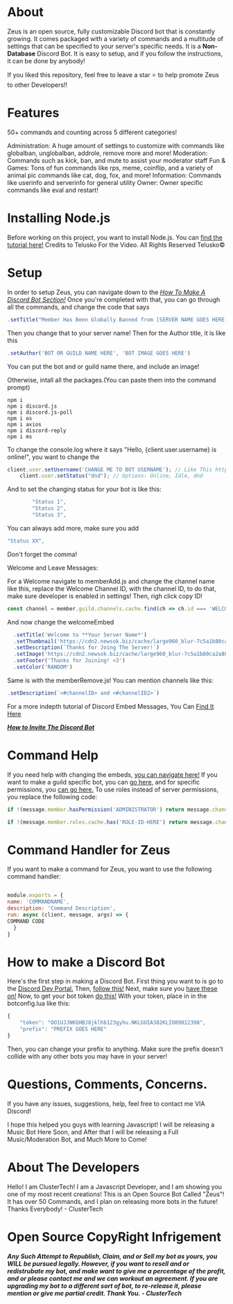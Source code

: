 # About

Zeus is an open source, fully customizable Discord bot that is constantly growing. It comes packaged with a variety of commands and a multitude of settings that can be specified to your server's specific needs. It is a **Non-Database** Discord Bot. It is easy to setup, and if you follow the instructions, it can be done by anybody! 

If you liked this repository, feel free to leave a star ⭐ to help promote Zeus to other Developers!!

# Features
50+ commands and counting across 5 different categories!

Administration: A huge amount of settings to customize with commands like globalban, unglobalban, addrole, remove more and more!
Moderation: Commands such as kick, ban, and mute to assist your moderator staff
Fun & Games: Tons of fun commands like rps, meme, coinflip, and a variety of animal pic commands like cat, dog, fox, and more!
Information: Commands like userinfo and serverinfo for general utility
Owner: Owner specific commands like eval and restart!

# Installing Node.js
Before working on this project, you want to install Node.js. You can [find the tutorial here!](https://www.youtube.com/watch?v=BxZKLKfjaRg)
Credits to Telusko For the Video.
All Rights Reserved Telusko©

# Setup
In order to setup Zeus, you can navigate down to the [*How To Make A Discord Bot Section!*](#how-to-make-a-discord-bot)
Once you're completed with that, you can go through all the commands, and change the code that says
```js 
.setTitle("Member Has Been Globally Banned from [SERVER NAME GOES HERE]")
```
Then you change that to your server name! Then for the Author title, it is like this 
```js 
.setAuthor('BOT OR GUILD NAME HERE', 'BOT IMAGE GOES HERE')
```
You can put the bot and or guild name there, and include an image!

Otherwise, intall all the packages.(You can paste them into the command prompt)
```
npm i 
npm i discord.js
npm i discord.js-poll
npm i os
npm i axios
npm i discord-reply
npm i ms
```
To change the console.log where it says "Hello, {client.user.username} is online!", you want to change the 
```js 
client.user.setUsername('CHANGE ME TO BOT USERNAME'); // Like This https://i.imgur.com/q4yTube.png to your bot name, and then it will say your own bot name! Make sure it matches the one on the Discord Dev Portal Bot Name! Next, to set the status you can do it like this:
    client.user.setStatus("dnd"); // Options: Online, Idle, dnd
```
And to set the changing status for your bot is like this:
```js
        "Status 1",
        "Status 2",
        "Status 3",
```
You can always add more, make sure you add 
```js 
"Status XX", 
```
Don't forget the comma!

Welcome and Leave Messages:

For a Welcome navigate to memberAdd.js and change the channel name like this, replace the Welcome Channel ID, with the channel ID, to do that, make sure developer is enabled in settings! Then, righ click copy ID!  
```js 
const channel = member.guild.channels.cache.find(ch => ch.id === 'WELCOME CHANNEL ID HERE'); 
```
And now change the welcomeEmbed
```js
  .setTitle('Welcome to **Your Server Name*')
  .setThumbnail('https://cdn2.newsok.biz/cache/large960_blur-7c5a1b80ca2a88068a36f7ae244d166f.jpg')
  .setDescription(`Thanks for Joing The Server!`)
  .setImage('https://cdn2.newsok.biz/cache/large960_blur-7c5a1b80ca2a88068a36f7ae244d166f.jpg')
  .setFooter('Thanks for Joining! <3')
  .setColor('RANDOM')
```
Same is with the memberRemove.js! You can mention channels like this: 
```js   
.setDescription(`<#channelID> and <#channelID2>`) 
```
For a more indepth tutorial of Discord Embed Messages, You Can [Find It Here](https://github.com/AnIdiotsGuide/discordjs-bot-guide/blob/master/first-bot/using-embeds-in-messages.md)

[***How to Invite The Discord Bot***](https://i.imgur.com/Yd1GJ7Z.gif)


# Command Help

If you need help with changing the embeds, [you can navigate here!](https://github.com/AnIdiotsGuide/discordjs-bot-guide/blob/master/first-bot/using-embeds-in-messages.md) If you want to make a guild specific bot, you can [go here]( https://discordjs.guide/popular-topics/permissions.html#permissions-after-overwrites), and for specific permissions, you [can go here.](https://discordjs.guide/popular-topics/permissions-extended.html#discord-s-permission-system)
To use roles instead of server permissions, you replace the following code:
```js
if !(message.member.hasPermission('ADMINISTRATOR') return message.channel.send('Looks Like You Have Insufficient Permissions!')) with...

if !(message.member.roles.cache.has('ROLE-ID-HERE') return message.channel.send('Looks Like You Have Insufficient Permissions!')).
```

# Command Handler for Zeus
If you want to make a command for Zeus, you want to use the following command handler: 

```js const { MessageEmbed } = require('discord.js');

module.exports = {
name: 'COMMANDNAME',  
description: 'Command Description',
run: async (client, message, args) => {
COMMAND CODE
  }
}
```

# How to make a Discord Bot
Here's the first step in making a Discord Bot. First thing you want to is go to the [Discord Dev Portal.](https://discord.com/developers) 
Then, [follow this!](https://i.imgur.com/FueF2DK.gif)
Next, make sure you [have these on!](https://i.imgur.com/Y85kIVn.png)
Now, to get your bot token [do this!](https://i.imgur.com/PWtrk5s.gif)
With your token, place in in the botconfig.lua like this:
```js
{
    "token": "OO1UJJNKGHBJ8jklhb123gyhu.NKLGUIA382KLIO89012398",
    "prefix": "PREFIX GOES HERE" 
}
```
Then, you can change your prefix to anything. Make sure the prefix doesn't collide with any other bots you may have in your server!




# Questions, Comments, Concerns.
If you have any issues, suggestions, help, feel free to contact me VIA Discord!

I hope this helped you guys with learning Javascript! I will be releasing a Music Bot Here Soon, and After that I will be releasing a Full Music/Moderation Bot, and Much More to Come!

# About The Developers
Hello! I am ClusterTech! I am a Javascript Developer, and I am showing you one of my most recent creations! This is an Open Source Bot Called "Zeus"! It has over 50 Commands, and I plan on releasing more bots in the future! Thanks Everybody! - ClusterTech

# Open Source CopyRight Infrigement

***Any Such Attempt to Republish, Claim, and or Sell my bot as yours, you WILL be pursued legally. However, if you want to resell and or redistrubate my bot, and make want to give me a percentage of the profit, and or please contact me and we can workout an agreement. If you are upgrading my bot to a different sort of bot, to re-release it, please mention or give me partial credit. Thank You. - ClusterTech***
